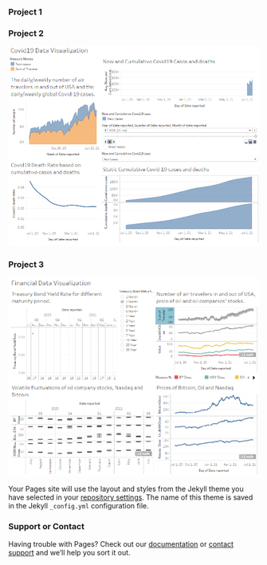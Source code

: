 ### Project 1



### Project 2

![Image](/a.png)

### Project 3

![Image](/ab.png)

Your Pages site will use the layout and styles from the Jekyll theme you have selected in your [repository settings](https://github.com/bohrmodel/hlpractice.github.io/settings/pages). The name of this theme is saved in the Jekyll `_config.yml` configuration file.

### Support or Contact

Having trouble with Pages? Check out our [documentation](https://docs.github.com/categories/github-pages-basics/) or [contact support](https://support.github.com/contact) and we’ll help you sort it out.
